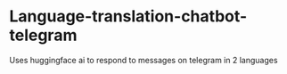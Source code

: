 # Language-translation-chatbot-telegram
Uses huggingface ai to respond to messages on telegram in 2 languages
